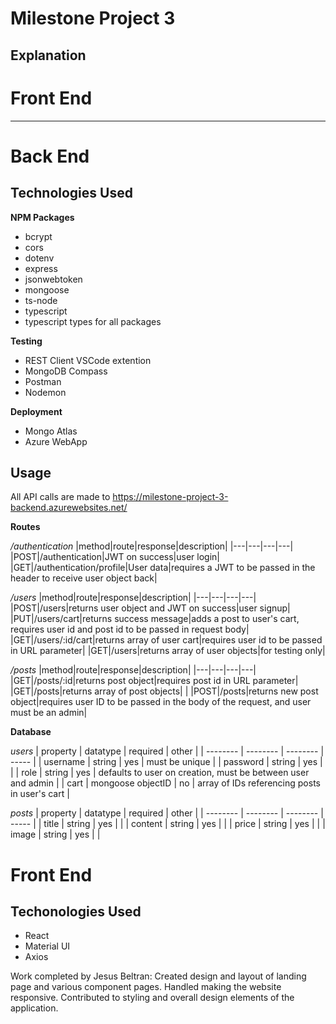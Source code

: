 
# Milestone Project 3

  

## Explanation

  

# Front End

  

----


# Back End
## Technologies Used

**NPM Packages**
- bcrypt
- cors
- dotenv
- express
- jsonwebtoken
- mongoose
- ts-node
- typescript
- typescript types for all packages

**Testing**
- REST Client VSCode extention
- MongoDB Compass
- Postman
- Nodemon

**Deployment**
- Mongo Atlas
- Azure WebApp

## Usage

All API calls are made to https://milestone-project-3-backend.azurewebsites.net/

**Routes**

*/authentication*
|method|route|response|description|
|---|---|---|---|
|POST|/authentication|JWT on success|user login|
|GET|/authentication/profile|User data|requires a JWT to be passed in the header to receive user object back|

*/users*
|method|route|response|description|
|---|---|---|---|
|POST|/users|returns user object and JWT on success|user signup|
|PUT|/users/cart|returns success message|adds a post to user's cart, requires user id and post id to be passed in request body|
|GET|/users/:id/cart|returns array of user cart|requires user id to be passed in URL parameter|
|GET|/users|returns array of user objects|for testing only|

*/posts*
|method|route|response|description|
|---|---|---|---|
|GET|/posts/:id|returns post object|requires post id in URL parameter|
|GET|/posts|returns array of post objects| |
|POST|/posts|returns new post object|requires user ID to be passed in the body of the request, and user must be an admin|


**Database**

*users*
| property | datatype | required | other |
| -------- | -------- | -------- | ----- |
| username | string | yes | must be unique |
| password | string | yes | |
| role | string | yes | defaults to user on creation, must be between user and admin |
| cart | mongoose objectID | no | array of IDs referencing posts in user's cart |

*posts*
| property | datatype | required | other |
| -------- | -------- | -------- | ----- |
| title | string | yes | |
| content | string | yes | |
| price | string | yes | |
| image | string | yes | |

# Front End
## Techonologies Used

- React
- Material UI
- Axios

Work completed by Jesus Beltran: Created design and layout of landing page and various component pages. Handled making the website responsive. Contributed to styling and overall design elements of the application.